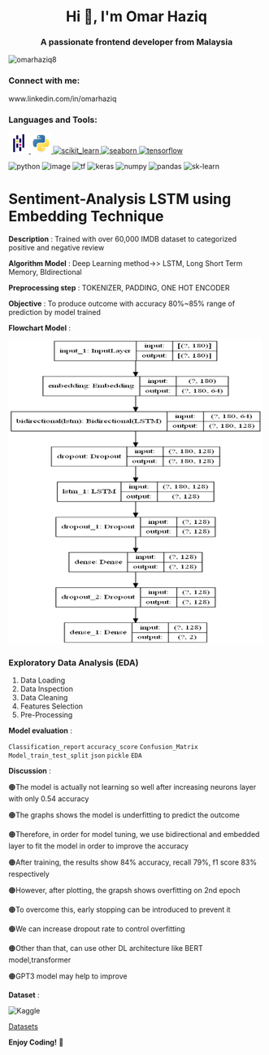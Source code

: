 <h1 align="center">Hi 👋, I'm Omar Haziq</h1>
<h3 align="center">A passionate frontend developer from Malaysia</h3>

<p align="left"> <img src="https://komarev.com/ghpvc/?username=omarhaziq8&label=Profile%20views&color=0e75b6&style=flat" alt="omarhaziq8" /> </p>

<h3 align="left">Connect with me:</h3>
<p align="left">www.linkedin.com/in/omarhaziq
</p>

<h3 align="left">Languages and Tools:</h3>
<p align="left"> <a href="https://pandas.pydata.org/" target="_blank" rel="noreferrer"> <img src="https://raw.githubusercontent.com/devicons/devicon/2ae2a900d2f041da66e950e4d48052658d850630/icons/pandas/pandas-original.svg" alt="pandas" width="40" height="40"/> </a> <a href="https://www.python.org" target="_blank" rel="noreferrer"> <img src="https://raw.githubusercontent.com/devicons/devicon/master/icons/python/python-original.svg" alt="python" width="40" height="40"/> </a> <a href="https://scikit-learn.org/" target="_blank" rel="noreferrer"> <img src="https://upload.wikimedia.org/wikipedia/commons/0/05/Scikit_learn_logo_small.svg" alt="scikit_learn" width="40" height="40"/> </a> <a href="https://seaborn.pydata.org/" target="_blank" rel="noreferrer"> <img src="https://seaborn.pydata.org/_images/logo-mark-lightbg.svg" alt="seaborn" width="40" height="40"/> </a> <a href="https://www.tensorflow.org" target="_blank" rel="noreferrer"> <img src="https://www.vectorlogo.zone/logos/tensorflow/tensorflow-icon.svg" alt="tensorflow" width="40" height="40"/> </a> </p>


<a><img alt='python' src="https://img.shields.io/badge/Python-3776AB?style=for-the-badge&logo=python&logoColor=white"></a>
<a><img alt = 'image' src="https://img.shields.io/badge/Spyder%20Ide-FF0000?style=for-the-badge&logo=spyder%20ide&logoColor=white"></a>
<a><img alt='tf' src="https://img.shields.io/badge/TensorFlow-FF6F00?style=for-the-badge&logo=tensorflow&logoColor=white"></a>
<a><img alt='keras' src="https://img.shields.io/badge/Keras-%23D00000.svg?style=for-the-badge&logo=Keras&logoColor=white"></a>
<a><img alt='numpy' src="https://img.shields.io/badge/numpy-%23013243.svg?style=for-the-badge&logo=numpy&logoColor=white"></a>
<a><img alt='pandas' src="https://img.shields.io/badge/pandas-%23150458.svg?style=for-the-badge&logo=pandas&logoColor=white"></a>
<a><img alt='sk-learn' src="https://img.shields.io/badge/scikit--learn-%23F7931E.svg?style=for-the-badge&logo=scikit-learn&logoColor=white"></a>


# Sentiment-Analysis LSTM using Embedding Technique
**Description** : Trained with over 60,000 IMDB dataset to categorized positive and negative review

**Algorithm Model** : Deep Learning method->> LSTM, Long Short Term Memory, BIdirectional 

**Preprocessing step** : TOKENIZER, PADDING, ONE HOT ENCODER

**Objective** : To produce outcome with accuracy 80%~85% range of prediction by model trained

**Flowchart Model** :

<img src="Statics/model.png" alt="Girl in a jacket" style="width:500px;height:600px;"> 

### Exploratory Data Analysis (EDA)
1) Data Loading
2) Data Inspection
3) Data Cleaning
4) Features Selection
5) Pre-Processing

**Model evaluation** :

`Classification_report`
`accuracy_score`
`Confusion_Matrix`
`Model_train_test_split`
`json`
`pickle`
`EDA`


**Discussion** :

 🟠The model is actually not learning so well after increasing neurons layer with only 0.54 accuracy
 
 🟠The graphs shows the model is underfitting to predict the outcome
 
 🟠Therefore, in order for model tuning, we use bidirectional and embedded layer to fit the model in order to improve the accuracy
 
 🟠After training, the results show 84% accuracy, recall 79%, f1 score 83% respectively
 
 🟠However, after plotting, the grapsh shows overfitting on 2nd epoch
 
 🟠To overcome this, early stopping can be introduced to prevent it
 
 🟠We can increase dropout rate to control overfitting
 
 🟠Other than that, can use other DL architecture like BERT model,transformer
 
 🟠GPT3 model may help to improve


**Dataset** :

![Kaggle](https://img.shields.io/badge/Kaggle-035a7d?style=for-the-badge&logo=kaggle&logoColor=white)

[Datasets](https://raw.githubusercontent.com/Ankit152/IMDB-sentiment-analysis/master/IMDB-Dataset.csv)


**Enjoy Coding!** 🚀




